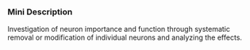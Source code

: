 ### Mini Description

Investigation of neuron importance and function through systematic removal or modification of individual neurons and analyzing the effects.

